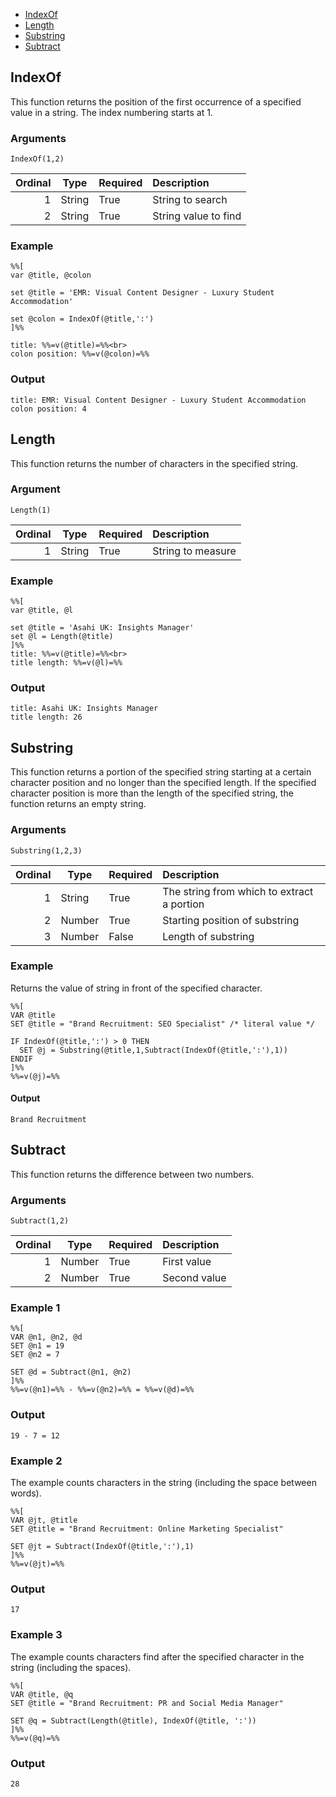 * [IndexOf](#indexof)
* [Length](#length)
* [Substring](#substring)
* [Subtract](#subtract)

## IndexOf ##

This function returns the position of the first occurrence of a specified value in a string. The index numbering starts at 1.

### Arguments ###

`IndexOf(1,2)`

| Ordinal | Type | Required | Description |
| ------: | ---- | -------- | :---------- |
| 1 | String | True | String to search |
| 2 | String | True | String value to find |

### Example ###

```
%%[
var @title, @colon

set @title = 'EMR: Visual Content Designer - Luxury Student Accommodation'

set @colon = IndexOf(@title,':') 
]%%

title: %%=v(@title)=%%<br>
colon position: %%=v(@colon)=%%
```

### Output ###

```
title: EMR: Visual Content Designer - Luxury Student Accommodation
colon position: 4
```

## Length ##

This function returns the number of characters in the specified string.

### Argument ###

`Length(1)`

| Ordinal | Type | Required | Description |
| ------: | ---- | :------- | :---------- |
| 1 | String | True | String to measure |

### Example ###

```
%%[
var @title, @l

set @title = 'Asahi UK: Insights Manager'
set @l = Length(@title)
]%%
title: %%=v(@title)=%%<br>
title length: %%=v(@l)=%%
```

### Output ###

```
title: Asahi UK: Insights Manager
title length: 26
```

## Substring ##

This function returns a portion of the specified string starting at a certain character position and no longer than the specified length. If the specified character position is more than the length of the specified string, the function returns an empty string.

### Arguments ###

`Substring(1,2,3)`

| Ordinal | Type | Required | Description |
| ------: | ---- | :------- | :---------- |
| 1 | String | True | The string from which to extract a portion |
| 2 | Number | True | Starting position of substring |
| 3 | Number | False | Length of substring |

### Example ###

Returns the value of string in front of the specified character.
```
%%[
VAR @title 
SET @title = "Brand Recruitment: SEO Specialist" /* literal value */

IF IndexOf(@title,':') > 0 THEN
  SET @j = Substring(@title,1,Subtract(IndexOf(@title,':'),1))
ENDIF
]%%
%%=v(@j)=%%
```

#### Output ####

```
Brand Recruitment
```

## Subtract ##

This function returns the difference between two numbers.

### Arguments ###

`Subtract(1,2)`

| Ordinal | Type | Required | Description |
| ------: | ---- | :------- | :---------- |
| 1 | Number | True | First value |
| 2 | Number | True | Second value |


### Example 1 ###

```
%%[
VAR @n1, @n2, @d
SET @n1 = 19
SET @n2 = 7

SET @d = Subtract(@n1, @n2)
]%%
%%=v(@n1)=%% - %%=v(@n2)=%% = %%=v(@d)=%%
```

### Output ###

```
19 - 7 = 12
```

### Example 2 ###

The example counts characters in the string (including the space between words).

```
%%[
VAR @jt, @title
SET @title = "Brand Recruitment: Online Marketing Specialist"

SET @jt = Subtract(IndexOf(@title,':'),1)
]%%
%%=v(@jt)=%%
```

### Output

```
17
```

### Example 3

The example counts characters find after the specified character in the string (including the spaces).

```
%%[
VAR @title, @q
SET @title = "Brand Recruitment: PR and Social Media Manager"

SET @q = Subtract(Length(@title), IndexOf(@title, ':'))
]%%
%%=v(@q)=%%
```

### Output

```
28
```
